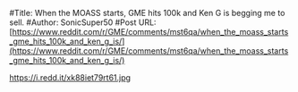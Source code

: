 #Title: When the MOASS starts, GME hits 100k and Ken G is begging me to sell.
#Author: SonicSuper50
#Post URL: [https://www.reddit.com/r/GME/comments/mst6qa/when_the_moass_starts_gme_hits_100k_and_ken_g_is/](https://www.reddit.com/r/GME/comments/mst6qa/when_the_moass_starts_gme_hits_100k_and_ken_g_is/)


https://i.redd.it/xk88iet79rt61.jpg